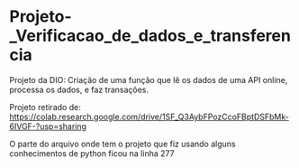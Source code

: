 # Projeto-_Verificacao_de_dados_e_transferencia
Projeto da DIO: Criação de uma função que lê os dados de uma API online, processa os dados, e faz transações.

Projeto retirado de: https://colab.research.google.com/drive/1SF_Q3AybFPozCcoFBptDSFbMk-6IVGF-?usp=sharing

O parte do arquivo onde tem o projeto que fiz usando alguns conhecimentos de python ficou na linha 277
